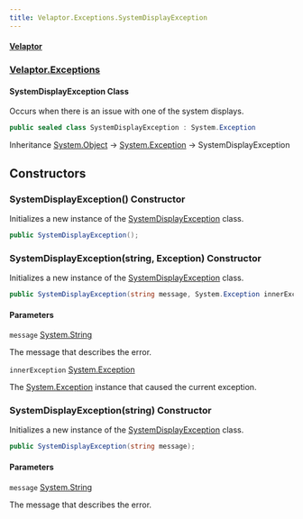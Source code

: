 ```yaml
---
title: Velaptor.Exceptions.SystemDisplayException
---
```


#### [Velaptor](Namespaces.md 'Velaptor Namespaces')
### [Velaptor.Exceptions](Velaptor.Exceptions.md 'Velaptor.Exceptions')

#### SystemDisplayException Class

Occurs when there is an issue with one of the system displays.

```csharp
public sealed class SystemDisplayException : System.Exception
```

Inheritance [System.Object](https://docs.microsoft.com/en-us/dotnet/api/System.Object 'System.Object') → [System.Exception](https://docs.microsoft.com/en-us/dotnet/api/System.Exception 'System.Exception') → SystemDisplayException
## Constructors

<a name='Velaptor.Exceptions.SystemDisplayException.SystemDisplayException()'></a>

### SystemDisplayException() Constructor

Initializes a new instance of the [SystemDisplayException](Velaptor.Exceptions.SystemDisplayException.md 'Velaptor.Exceptions.SystemDisplayException') class.

```csharp
public SystemDisplayException();
```

<a name='Velaptor.Exceptions.SystemDisplayException.SystemDisplayException(string,System.Exception)'></a>

### SystemDisplayException(string, Exception) Constructor

Initializes a new instance of the [SystemDisplayException](Velaptor.Exceptions.SystemDisplayException.md 'Velaptor.Exceptions.SystemDisplayException') class.

```csharp
public SystemDisplayException(string message, System.Exception innerException);
```
#### Parameters

<a name='Velaptor.Exceptions.SystemDisplayException.SystemDisplayException(string,System.Exception).message'></a>

`message` [System.String](https://docs.microsoft.com/en-us/dotnet/api/System.String 'System.String')

The message that describes the error.

<a name='Velaptor.Exceptions.SystemDisplayException.SystemDisplayException(string,System.Exception).innerException'></a>

`innerException` [System.Exception](https://docs.microsoft.com/en-us/dotnet/api/System.Exception 'System.Exception')

The [System.Exception](https://docs.microsoft.com/en-us/dotnet/api/System.Exception 'System.Exception') instance that caused the current exception.

<a name='Velaptor.Exceptions.SystemDisplayException.SystemDisplayException(string)'></a>

### SystemDisplayException(string) Constructor

Initializes a new instance of the [SystemDisplayException](Velaptor.Exceptions.SystemDisplayException.md 'Velaptor.Exceptions.SystemDisplayException') class.

```csharp
public SystemDisplayException(string message);
```
#### Parameters

<a name='Velaptor.Exceptions.SystemDisplayException.SystemDisplayException(string).message'></a>

`message` [System.String](https://docs.microsoft.com/en-us/dotnet/api/System.String 'System.String')

The message that describes the error.

